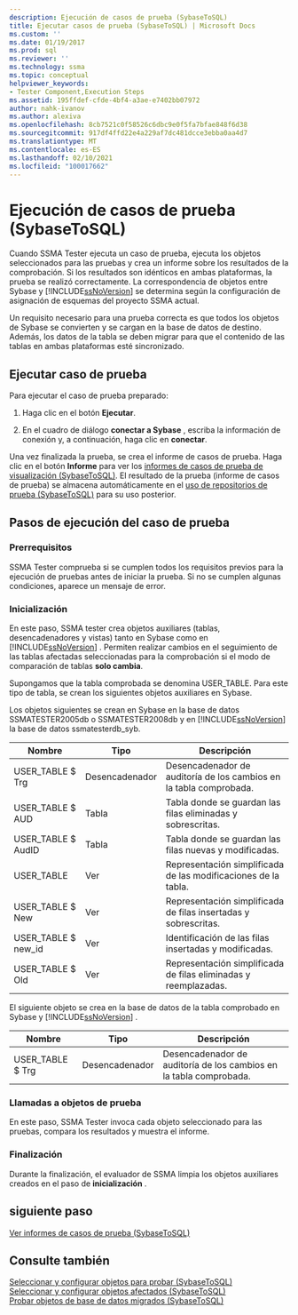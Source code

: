 ```yaml
---
description: Ejecución de casos de prueba (SybaseToSQL)
title: Ejecutar casos de prueba (SybaseToSQL) | Microsoft Docs
ms.custom: ''
ms.date: 01/19/2017
ms.prod: sql
ms.reviewer: ''
ms.technology: ssma
ms.topic: conceptual
helpviewer_keywords:
- Tester Component,Execution Steps
ms.assetid: 195ffdef-cfde-4bf4-a3ae-e7402bb07972
author: nahk-ivanov
ms.author: alexiva
ms.openlocfilehash: 8cb7521c0f58526c6dbc9e0f5fa7bfae848f6d38
ms.sourcegitcommit: 917df4ffd22e4a229af7dc481dcce3ebba0aa4d7
ms.translationtype: MT
ms.contentlocale: es-ES
ms.lasthandoff: 02/10/2021
ms.locfileid: "100017662"
---
```

# <a name="running-test-cases-sybasetosql"></a>Ejecución de casos de prueba (SybaseToSQL)
Cuando SSMA Tester ejecuta un caso de prueba, ejecuta los objetos seleccionados para las pruebas y crea un informe sobre los resultados de la comprobación. Si los resultados son idénticos en ambas plataformas, la prueba se realizó correctamente. La correspondencia de objetos entre Sybase y [!INCLUDE[ssNoVersion](../../includes/ssnoversion-md.md)] se determina según la configuración de asignación de esquemas del proyecto SSMA actual.  
  
Un requisito necesario para una prueba correcta es que todos los objetos de Sybase se convierten y se cargan en la base de datos de destino. Además, los datos de la tabla se deben migrar para que el contenido de las tablas en ambas plataformas esté sincronizado.  
  
## <a name="run-test-case"></a>Ejecutar caso de prueba  
Para ejecutar el caso de prueba preparado:  
  
1.  Haga clic en el botón **Ejecutar**.  
  
2.  En el cuadro de diálogo **conectar a Sybase** , escriba la información de conexión y, a continuación, haga clic en **conectar**.  
  
Una vez finalizada la prueba, se crea el informe de casos de prueba. Haga clic en el botón **Informe** para ver los [informes de casos de prueba de visualización &#40;SybaseToSQL&#41;](../../ssma/sybase/viewing-test-case-reports-sybasetosql.md). El resultado de la prueba (informe de casos de prueba) se almacena automáticamente en el [uso de repositorios de prueba &#40;SybaseToSQL&#41;](../../ssma/sybase/using-test-repositories-sybasetosql.md) para su uso posterior.  
  
## <a name="test-case-execution-steps"></a>Pasos de ejecución del caso de prueba  
  
### <a name="prerequisites"></a>Prerrequisitos  
SSMA Tester comprueba si se cumplen todos los requisitos previos para la ejecución de pruebas antes de iniciar la prueba. Si no se cumplen algunas condiciones, aparece un mensaje de error.  
  
### <a name="initialization"></a>Inicialización  
En este paso, SSMA tester crea objetos auxiliares (tablas, desencadenadores y vistas) tanto en Sybase como en [!INCLUDE[ssNoVersion](../../includes/ssnoversion-md.md)] . Permiten realizar cambios en el seguimiento de las tablas afectadas seleccionadas para la comprobación si el modo de comparación de tablas **solo cambia**.  
  
Supongamos que la tabla comprobada se denomina USER_TABLE. Para este tipo de tabla, se crean los siguientes objetos auxiliares en Sybase.  
  
Los objetos siguientes se crean en Sybase en la base de datos SSMATESTER2005db o SSMATESTER2008db y en [!INCLUDE[ssNoVersion](../../includes/ssnoversion-md.md)] la base de datos ssmatesterdb_syb.  
  
|Nombre|Tipo|Descripción|  
|--------|--------|---------------|  
|USER_TABLE $ Trg|Desencadenador|Desencadenador de auditoría de los cambios en la tabla comprobada.|  
|USER_TABLE $ AUD|Tabla|Tabla donde se guardan las filas eliminadas y sobrescritas.|  
|USER_TABLE $ AudID|Tabla|Tabla donde se guardan las filas nuevas y modificadas.|  
|USER_TABLE|Ver|Representación simplificada de las modificaciones de la tabla.|  
|USER_TABLE $ New|Ver|Representación simplificada de filas insertadas y sobrescritas.|  
|USER_TABLE $ new_id|Ver|Identificación de las filas insertadas y modificadas.|  
|USER_TABLE $ Old|Ver|Representación simplificada de filas eliminadas y reemplazadas.|  
  
El siguiente objeto se crea en la base de datos de la tabla comprobado en Sybase y [!INCLUDE[ssNoVersion](../../includes/ssnoversion-md.md)] .  
  
|Nombre|Tipo|Descripción|  
|--------|--------|---------------|  
|USER_TABLE $ Trg|Desencadenador|Desencadenador de auditoría de los cambios en la tabla comprobada.|  
  
### <a name="test-object-calls"></a>Llamadas a objetos de prueba  
En este paso, SSMA Tester invoca cada objeto seleccionado para las pruebas, compara los resultados y muestra el informe.  
  
### <a name="finalization"></a>Finalización  
Durante la finalización, el evaluador de SSMA limpia los objetos auxiliares creados en el paso de **inicialización** .  
  
## <a name="next-step"></a>siguiente paso  
[Ver informes de casos de prueba &#40;SybaseToSQL&#41;](../../ssma/sybase/viewing-test-case-reports-sybasetosql.md)  
  
## <a name="see-also"></a>Consulte también  
[Seleccionar y configurar objetos para probar &#40;SybaseToSQL&#41;](../../ssma/sybase/selecting-and-configuring-objects-to-test-sybasetosql.md)  
[Seleccionar y configurar objetos afectados &#40;SybaseToSQL&#41;](../../ssma/sybase/selecting-and-configuring-affected-objects-sybasetosql.md)  
[Probar objetos de base de datos migrados &#40;SybaseToSQL&#41;](../../ssma/sybase/testing-migrated-database-objects-sybasetosql.md)  
  
